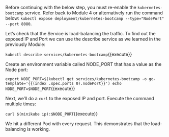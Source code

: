 Before continuing with the below step, you must re-enable the `kubernetes-bootcamp` service.
Refer back to Module 4 or alternatively run the command below:
`kubectl expose deployment/kubernetes-bootcamp --type="NodePort" --port 8080`.

Let’s check that the Service is load-balancing the traffic. To find out the exposed IP and Port we can use the describe service as we learned in the previously Module:

`kubectl describe services/kubernetes-bootcamp`{{execute}}

Create an environment variable called NODE_PORT that has a value as the Node port:

`export NODE_PORT=$(kubectl get services/kubernetes-bootcamp -o go-template='{{(index .spec.ports 0).nodePort}}')
echo NODE_PORT=$NODE_PORT`{{execute}}

Next, we’ll do a `curl` to the exposed IP and port. Execute the command multiple times:

`curl $(minikube ip):$NODE_PORT`{{execute}}

We hit a different Pod with every request. This demonstrates that the load-balancing is working.
